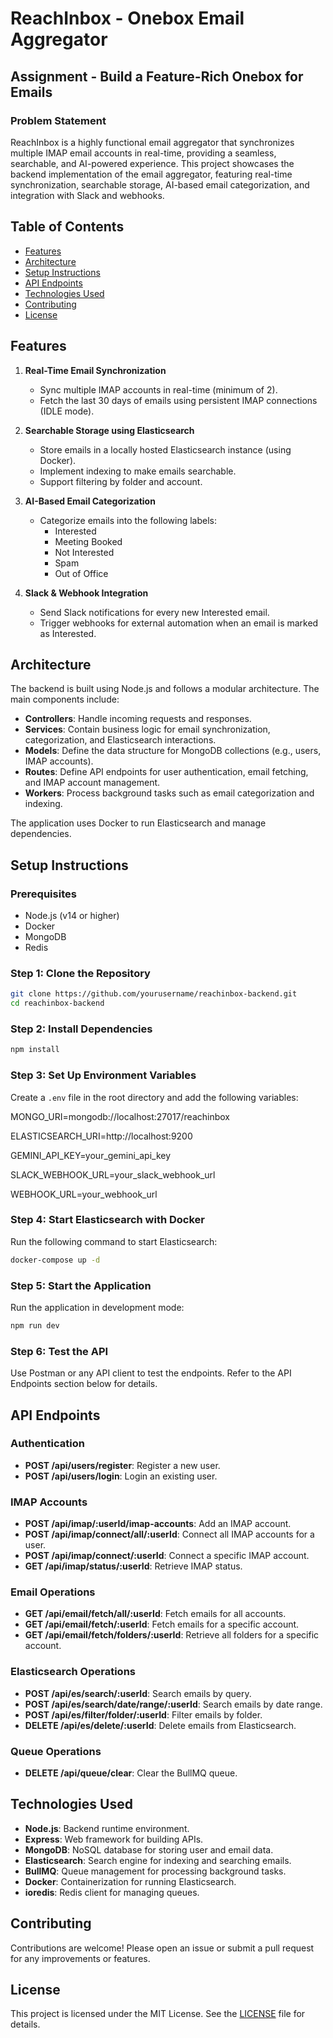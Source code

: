 # ReachInbox - Onebox Email Aggregator

## Assignment - Build a Feature-Rich Onebox for Emails

### Problem Statement

ReachInbox is a highly functional email aggregator that synchronizes multiple IMAP email accounts in real-time, providing a seamless, searchable, and AI-powered experience. This project showcases the backend implementation of the email aggregator, featuring real-time synchronization, searchable storage, AI-based email categorization, and integration with Slack and webhooks.

## Table of Contents

- [Features](#features)
- [Architecture](#architecture)
- [Setup Instructions](#setup-instructions)
- [API Endpoints](#api-endpoints)
- [Technologies Used](#technologies-used)
- [Contributing](#contributing)
- [License](#license)

## Features

1. **Real-Time Email Synchronization**
   - Sync multiple IMAP accounts in real-time (minimum of 2).
   - Fetch the last 30 days of emails using persistent IMAP connections (IDLE mode).

2. **Searchable Storage using Elasticsearch**
   - Store emails in a locally hosted Elasticsearch instance (using Docker).
   - Implement indexing to make emails searchable.
   - Support filtering by folder and account.

3. **AI-Based Email Categorization**
   - Categorize emails into the following labels:
     - Interested
     - Meeting Booked
     - Not Interested
     - Spam
     - Out of Office

4. **Slack & Webhook Integration**
   - Send Slack notifications for every new Interested email.
   - Trigger webhooks for external automation when an email is marked as Interested.

## Architecture

The backend is built using Node.js and follows a modular architecture. The main components include:

- **Controllers**: Handle incoming requests and responses.
- **Services**: Contain business logic for email synchronization, categorization, and Elasticsearch interactions.
- **Models**: Define the data structure for MongoDB collections (e.g., users, IMAP accounts).
- **Routes**: Define API endpoints for user authentication, email fetching, and IMAP account management.
- **Workers**: Process background tasks such as email categorization and indexing.

The application uses Docker to run Elasticsearch and manage dependencies.

## Setup Instructions

### Prerequisites

- Node.js (v14 or higher)
- Docker
- MongoDB
- Redis

### Step 1: Clone the Repository
```bash
git clone https://github.com/yourusername/reachinbox-backend.git
cd reachinbox-backend
```

### Step 2: Install Dependencies
```bash
npm install
```

### Step 3: Set Up Environment Variables

Create a `.env` file in the root directory and add the following variables:

MONGO_URI=mongodb://localhost:27017/reachinbox

ELASTICSEARCH_URI=http://localhost:9200

GEMINI_API_KEY=your_gemini_api_key

SLACK_WEBHOOK_URL=your_slack_webhook_url

WEBHOOK_URL=your_webhook_url


### Step 4: Start Elasticsearch with Docker

Run the following command to start Elasticsearch:
```bash
docker-compose up -d
```


### Step 5: Start the Application

Run the application in development mode:
```bash
npm run dev
```


### Step 6: Test the API

Use Postman or any API client to test the endpoints. Refer to the API Endpoints section below for details.

## API Endpoints

### Authentication

- **POST /api/users/register**: Register a new user.
- **POST /api/users/login**: Login an existing user.

### IMAP Accounts

- **POST /api/imap/:userId/imap-accounts**: Add an IMAP account.
- **POST /api/imap/connect/all/:userId**: Connect all IMAP accounts for a user.
- **POST /api/imap/connect/:userId**: Connect a specific IMAP account.
- **GET /api/imap/status/:userId**: Retrieve IMAP status.

### Email Operations

- **GET /api/email/fetch/all/:userId**: Fetch emails for all accounts.
- **GET /api/email/fetch/:userId**: Fetch emails for a specific account.
- **GET /api/email/fetch/folders/:userId**: Retrieve all folders for a specific account.

### Elasticsearch Operations

- **POST /api/es/search/:userId**: Search emails by query.
- **POST /api/es/search/date/range/:userId**: Search emails by date range.
- **POST /api/es/filter/folder/:userId**: Filter emails by folder.
- **DELETE /api/es/delete/:userId**: Delete emails from Elasticsearch.

### Queue Operations

- **DELETE /api/queue/clear**: Clear the BullMQ queue.

## Technologies Used

- **Node.js**: Backend runtime environment.
- **Express**: Web framework for building APIs.
- **MongoDB**: NoSQL database for storing user and email data.
- **Elasticsearch**: Search engine for indexing and searching emails.
- **BullMQ**: Queue management for processing background tasks.
- **Docker**: Containerization for running Elasticsearch.
- **ioredis**: Redis client for managing queues.

## Contributing

Contributions are welcome! Please open an issue or submit a pull request for any improvements or features.

## License

This project is licensed under the MIT License. See the [LICENSE](LICENSE) file for details.


